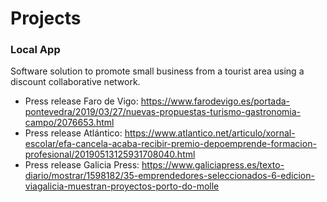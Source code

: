 # Projects

### **Local App**

Software solution to promote small business from a tourist area using a discount collaborative network.

* Press release Faro de Vigo: https://www.farodevigo.es/portada-pontevedra/2019/03/27/nuevas-propuestas-turismo-gastronomia-campo/2076653.html
* Press release Atlántico: https://www.atlantico.net/articulo/xornal-escolar/efa-cancela-acaba-recibir-premio-depoemprende-formacion-profesional/20190513125931708040.html
* Press release Galicia Press: https://www.galiciapress.es/texto-diario/mostrar/1598182/35-emprendedores-seleccionados-6-edicion-viagalicia-muestran-proyectos-porto-do-molle
